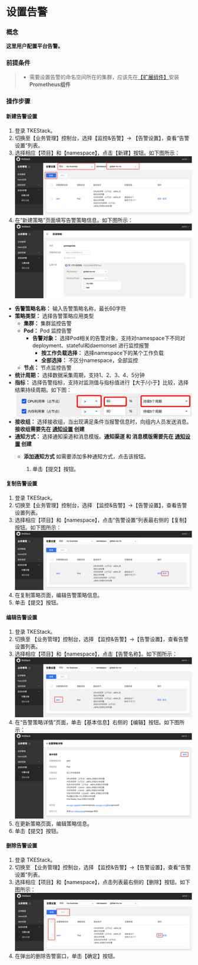 # 设置告警
### 概念
**这里用户配置平台告警。**

### 前提条件

>- 需要设置告警的命名空间所在的集群，应该先在[【扩展组件】](../../平台管理控制台/扩展组件.md)安装**Prometheus组件**

### 操作步骤
#### 新建告警设置
  1. 登录 TKEStack。
  2. 切换至【业务管理】控制台，选择【监控&告警】-> 【告警设置】，查看“告警设置”列表。
  3. 选择相应【项目】和【namespace】，点击【新建】按钮。如下图所示：
      ![新建告警](../../../../images/新建告警.png)
4. 在“新建策略”页面填写告警策略信息。如下图所示：
   ![新建告警策略](../../../../images/新建告警策略-1.png)

+ **告警策略名称：** 输入告警策略名称，最长60字符
+ **策略类型：** 选择告警策略应用类型
  + **集群：** 集群监控告警
  + **Pod：** Pod 监控告警
    + **告警对象：** 选择Pod相关的告警对象，支持对namespace下不同对deployment、stateful和daemonset 进行监控报警
      + **按工作负载选择：** 选择namespace下的某个工作负载
      + **全部选择：** 不区分namespace，全部监控
  + **节点：** 节点监控告警
+ **统计周期：** 选择数据采集周期，支持1、2、3、4、5分钟
+ **指标：** 选择告警指标，支持对监测值与指标值进行【大于/小于】比较，选择结果持续周期。如下图：
  ![指标设置](../../../../images/指标设置.png)
+ **接收组：** 选择接收组，当出现满足条件当报警信息时，向组内人员发送消息。**接收组需要先在 [通知设置](#通知设置) 创建**
+ **通知方式：** 选择通知渠道和消息模版。**通知渠道 和 消息模版需要先在 [通知设置](#通知设置) 创建**
  + **添加通知方式** 如需要添加多种通知方式，点击该按钮。

    1. 单击【提交】按钮。

#### 复制告警设置
  1. 登录 TKEStack。
  2. 切换至【业务管理】控制台，选择 【监控&告警】->【告警设置】，查看告警设置列表。
  3. 选择相应【项目】和【namespace】，点击“告警设置”列表最右侧的【复制】按钮。如下图所示：
      ![告警复制按钮](../../../../images/告警复制按钮-1.png)  
  4. 在复制策略页面，编辑告警策略信息。
  5. 单击【提交】按钮。
#### 编辑告警设置
  1. 登录 TKEStack。
  2. 切换至 【业务管理】控制台，选择 【监控&告警】->【告警设置】，查看告警设置列表。
  3. 选择相应【项目】和【namespace】，点击【告警名称】。如下图所示：
      ![告警名称](../../../../images/告警名称-1.png)
  4. 在“告警策略详情”页面，单击【基本信息】右侧的【编辑】按钮。如下图所示：
      ![告警编辑](../../../../images/告警编辑-1.png)
  5. 在更新策略页面，编辑策略信息。
  6. 单击【提交】按钮。
#### 删除告警设置
  1. 登录 TKEStack。
  2. 切换至 【业务管理】控制台，选择 【监控&告警】->【告警设置】，查看“告警设置”列表。
  3. 选择相应【项目】和【namespace】，点击列表最右侧的【删除】按钮。如下图所示：
      ![告警删除](../../../../images/告警删除-1.png)
  4. 在弹出的删除告警窗口，单击【确定】按钮。